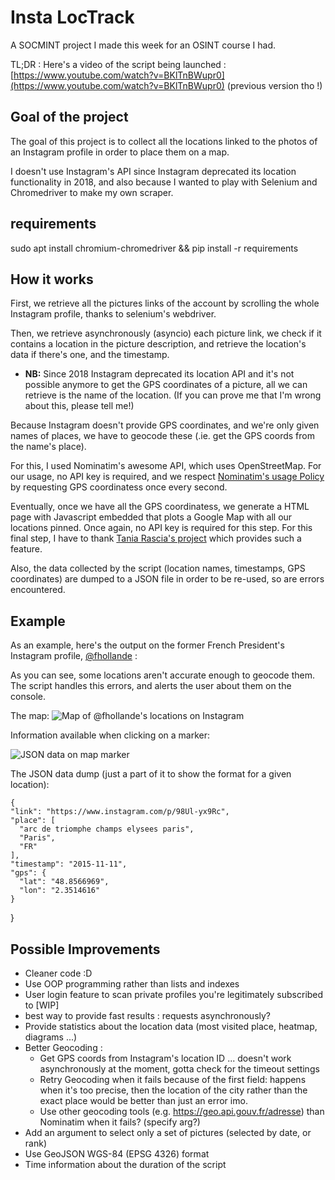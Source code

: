 # Insta LocTrack

A SOCMINT project I made this week for an OSINT course I had.

TL;DR : Here's a video of the script being launched : [https://www.youtube.com/watch?v=BKlTnBWupr0](https://www.youtube.com/watch?v=BKlTnBWupr0) (previous version tho !)

## Goal of the project
The goal of this project is to collect all the locations linked to the photos of an Instagram profile in order to place them on a map.

I doesn't use Instagram's API since Instagram deprecated its location functionality in 2018, and also because I wanted to play with Selenium and Chromedriver to make my own scraper.

## requirements

sudo apt install chromium-chromedriver &&
pip install -r requirements



## How it works

First, we retrieve all the pictures links of the account by scrolling the whole Instagram profile, thanks to selenium's webdriver.

Then, we retrieve asynchronously (asyncio) each picture link, we check if it contains a location in the picture description, and retrieve the location's data if there's one, and the timestamp.

* **NB:** Since 2018 Instagram deprecated its location API and it's not possible anymore to get the GPS coordinates of a picture, all we can retrieve is the name of the location. (If you can prove me that I'm wrong about this, please tell me!)

Because Instagram doesn't provide GPS coordinates, and we're only given names of places, we have to geocode these (.ie. get the GPS coords from the name's place).

For this, I used Nominatim's awesome API, which uses OpenStreetMap. For our usage, no API key is required, and we respect [Nominatim's usage Policy](https://operations.osmfoundation.org/policies/nominatim/) by requesting GPS coordinatess once every second.

Eventually, once we have all the GPS coordinatess, we generate a HTML page with Javascript embedded that plots a Google Map with all our locations pinned. Once again, no API key is required for this step.
For this final step, I have to thank [Tania Rascia's project](https://www.taniarascia.com/google-maps-apis-for-multiple-locations/) which provides such a feature.

Also, the data collected by the script (location names, timestamps, GPS coordinates) are dumped to a JSON file in order to be re-used, so are errors encountered.




## Example

As an example, here's the output on the former French President's Instagram profile, [@fhollande](https://www.instagram.com/fhollande/?hl=fr) :

As you can see, some locations aren't accurate enough to geocode them. The script handles this errors, and alerts the user about them on the console.

The map:
![Map of @fhollande's locations on Instagram](https://imgur.com/FRaa2zO.png
)

Information available when clicking on a marker:

![JSON data on map marker](https://i.imgur.com/Wa3FRq2.png)

The JSON data dump (just a part of it to show the format for a given location):

    {
    "link": "https://www.instagram.com/p/98Ul-yx9Rc",
    "place": [
      "arc de triomphe champs elysees paris",
      "Paris",
      "FR"
    ],
    "timestamp": "2015-11-11",
    "gps": {
      "lat": "48.8566969",
      "lon": "2.3514616"
    }
  }




## Possible Improvements

* Cleaner code :D
* Use OOP programming rather than lists and indexes
* User login feature to scan private profiles you're legitimately subscribed to [WIP]
* best way to provide fast results : requests asynchronously?
* Provide statistics about the location data (most visited place, heatmap, diagrams ...)
* Better Geocoding :
	* Get GPS coords from Instagram's location ID ... doesn't work asynchronously at the moment, gotta check for the timeout settings 
	* Retry Geocoding when it fails because of the first field: happens when it's too precise, then the location of the city rather than the exact place would be better than just an error imo.
	* Use other geocoding tools (e.g. https://geo.api.gouv.fr/adresse) than Nominatim when it fails? (specify arg?)
* Add an argument to select only a set of pictures (selected by date, or rank)
* Use GeoJSON WGS-84 (EPSG 4326) format
* Time information about the duration of the script


